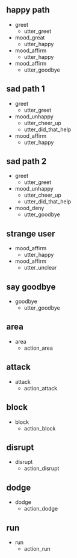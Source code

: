 ## happy path
* greet              
  - utter_greet
* mood_great
  - utter_happy
* mood_affirm
  - utter_happy
* mood_affirm
  - utter_goodbye

## sad path 1 
* greet
  - utter_greet
* mood_unhappy
  - utter_cheer_up
  - utter_did_that_help
* mood_affirm
  - utter_happy

## sad path 2
* greet
  - utter_greet
* mood_unhappy
  - utter_cheer_up
  - utter_did_that_help
* mood_deny
  - utter_goodbye
  
## strange user
* mood_affirm
  - utter_happy
* mood_affirm
  - utter_unclear

## say goodbye
* goodbye
  - utter_goodbye

## area
* area
  - action_area

## attack
* attack
  - action_attack

## block
* block
  - action_block

## disrupt
* disrupt
  - action_disrupt

## dodge
* dodge
  - action_dodge

## run
* run
  - action_run
